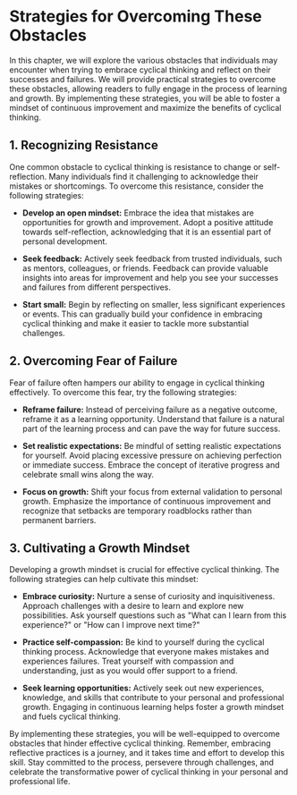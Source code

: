 Strategies for Overcoming These Obstacles
===============================================================================================

In this chapter, we will explore the various obstacles that individuals may encounter when trying to embrace cyclical thinking and reflect on their successes and failures. We will provide practical strategies to overcome these obstacles, allowing readers to fully engage in the process of learning and growth. By implementing these strategies, you will be able to foster a mindset of continuous improvement and maximize the benefits of cyclical thinking.

1\. Recognizing Resistance
-------------------------

One common obstacle to cyclical thinking is resistance to change or self-reflection. Many individuals find it challenging to acknowledge their mistakes or shortcomings. To overcome this resistance, consider the following strategies:

* **Develop an open mindset:** Embrace the idea that mistakes are opportunities for growth and improvement. Adopt a positive attitude towards self-reflection, acknowledging that it is an essential part of personal development.

* **Seek feedback:** Actively seek feedback from trusted individuals, such as mentors, colleagues, or friends. Feedback can provide valuable insights into areas for improvement and help you see your successes and failures from different perspectives.

* **Start small:** Begin by reflecting on smaller, less significant experiences or events. This can gradually build your confidence in embracing cyclical thinking and make it easier to tackle more substantial challenges.

2\. Overcoming Fear of Failure
-----------------------------

Fear of failure often hampers our ability to engage in cyclical thinking effectively. To overcome this fear, try the following strategies:

* **Reframe failure:** Instead of perceiving failure as a negative outcome, reframe it as a learning opportunity. Understand that failure is a natural part of the learning process and can pave the way for future success.

* **Set realistic expectations:** Be mindful of setting realistic expectations for yourself. Avoid placing excessive pressure on achieving perfection or immediate success. Embrace the concept of iterative progress and celebrate small wins along the way.

* **Focus on growth:** Shift your focus from external validation to personal growth. Emphasize the importance of continuous improvement and recognize that setbacks are temporary roadblocks rather than permanent barriers.

3\. Cultivating a Growth Mindset
-------------------------------

Developing a growth mindset is crucial for effective cyclical thinking. The following strategies can help cultivate this mindset:

* **Embrace curiosity:** Nurture a sense of curiosity and inquisitiveness. Approach challenges with a desire to learn and explore new possibilities. Ask yourself questions such as "What can I learn from this experience?" or "How can I improve next time?"

* **Practice self-compassion:** Be kind to yourself during the cyclical thinking process. Acknowledge that everyone makes mistakes and experiences failures. Treat yourself with compassion and understanding, just as you would offer support to a friend.

* **Seek learning opportunities:** Actively seek out new experiences, knowledge, and skills that contribute to your personal and professional growth. Engaging in continuous learning helps foster a growth mindset and fuels cyclical thinking.

By implementing these strategies, you will be well-equipped to overcome obstacles that hinder effective cyclical thinking. Remember, embracing reflective practices is a journey, and it takes time and effort to develop this skill. Stay committed to the process, persevere through challenges, and celebrate the transformative power of cyclical thinking in your personal and professional life.
